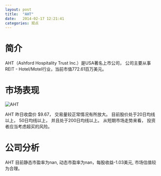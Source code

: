 ```yaml
---
layout: post
title:  "AHT"
date:   2014-02-17 12:21:41
categories: 观点
---
```


# 简介
AHT（Ashford Hospitality Trust Inc.）是USA著名上市公司，
公司主要从事REIT - Hotel/Motel行业，当前市值772.61百万美元。

# 市场表现

![AHT](http://finviz.com/chart.ashx?t=AHT&ty=c&ta=1&p=d&s=l)

AHT 昨日收盘价 $9.67，
交易量较正常情况有所放大。
目前股价处于20日均线以上，
50日均线以上，
并且处于200日均线以上。
从短期市场走势来看，
投资者应当考虑超买的风险。

# 公司分析
AHT 目前静态市盈率为nan, 动态市盈率为nan，每股收益-1.03美元,
市场估值较为合理。
